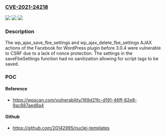 ### [CVE-2021-24218](https://cve.mitre.org/cgi-bin/cvename.cgi?name=CVE-2021-24218)
![](https://img.shields.io/static/v1?label=Product&message=Facebook%20for%20WordPress&color=blue)
![](https://img.shields.io/static/v1?label=Version&message=3.0.0%3E%3D%203.0.0%20&color=brighgreen)
![](https://img.shields.io/static/v1?label=Vulnerability&message=CWE-352%20Cross-Site%20Request%20Forgery%20(CSRF)&color=brighgreen)

### Description

The wp_ajax_save_fbe_settings and wp_ajax_delete_fbe_settings AJAX actions of the Facebook for WordPress plugin before 3.0.4 were vulnerable to CSRF due to a lack of nonce protection. The settings in the saveFbeSettings function had no sanitization allowing for script tags to be saved.

### POC

#### Reference
- https://wpscan.com/vulnerability/169d21fc-d191-46ff-82e8-9ac887aed8a4

#### Github
- https://github.com/20142995/nuclei-templates

